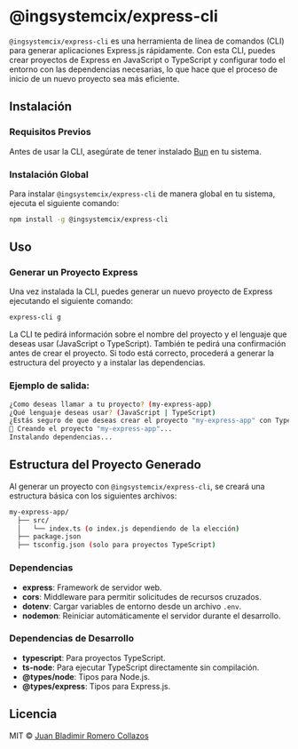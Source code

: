 # @ingsystemcix/express-cli

`@ingsystemcix/express-cli` es una herramienta de línea de comandos (CLI) para generar aplicaciones Express.js rápidamente. Con esta CLI, puedes crear proyectos de Express en JavaScript o TypeScript y configurar todo el entorno con las dependencias necesarias, lo que hace que el proceso de inicio de un nuevo proyecto sea más eficiente.

## Instalación

### Requisitos Previos

Antes de usar la CLI, asegúrate de tener instalado [Bun](https://bun.sh/) en tu sistema.

### Instalación Global

Para instalar `@ingsystemcix/express-cli` de manera global en tu sistema, ejecuta el siguiente comando:

```bash
npm install -g @ingsystemcix/express-cli
```

## Uso

### Generar un Proyecto Express

Una vez instalada la CLI, puedes generar un nuevo proyecto de Express ejecutando el siguiente comando:

```bash
express-cli g
```

La CLI te pedirá información sobre el nombre del proyecto y el lenguaje que deseas usar (JavaScript o TypeScript). También te pedirá una confirmación antes de crear el proyecto. Si todo está correcto, procederá a generar la estructura del proyecto y a instalar las dependencias.

### Ejemplo de salida:

```bash
¿Como deseas llamar a tu proyecto? (my-express-app)
¿Qué lenguaje deseas usar? (JavaScript | TypeScript)
¿Estás seguro de que deseas crear el proyecto "my-express-app" con TypeScript? (Y/n)
🚀 Creando el proyecto "my-express-app"... 
Instalando dependencias...
```

## Estructura del Proyecto Generado

Al generar un proyecto con `@ingsystemcix/express-cli`, se creará una estructura básica con los siguientes archivos:

```bash
my-express-app/
  ├── src/
  │   └── index.ts (o index.js dependiendo de la elección)
  ├── package.json
  ├── tsconfig.json (solo para proyectos TypeScript)
```

### Dependencias

- **express**: Framework de servidor web.
- **cors**: Middleware para permitir solicitudes de recursos cruzados.
- **dotenv**: Cargar variables de entorno desde un archivo `.env`.
- **nodemon**: Reiniciar automáticamente el servidor durante el desarrollo.

### Dependencias de Desarrollo

- **typescript**: Para proyectos TypeScript.
- **ts-node**: Para ejecutar TypeScript directamente sin compilación.
- **@types/node**: Tipos para Node.js.
- **@types/express**: Tipos para Express.js.

## Licencia

MIT © [Juan Bladimir Romero Collazos](https://github.com/IngSystemCix)